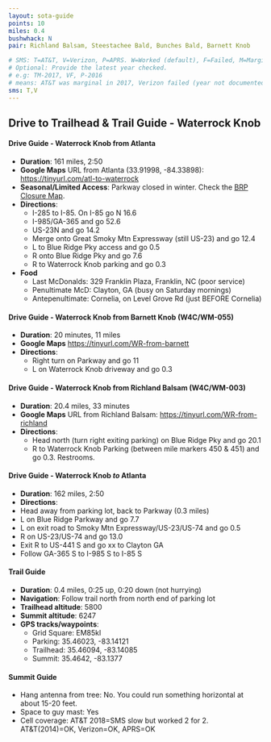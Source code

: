 ```yaml
---
layout: sota-guide
points: 10
miles: 0.4
bushwhack: N
pair: Richland Balsam, Steestachee Bald, Bunches Bald, Barnett Knob

# SMS: T=AT&T, V=Verizon, P=APRS. W=Worked (default), F=Failed, M=Marginal (some failed).
# Optional: Provide the latest year checked.
# e.g: TM-2017, VF, P-2016
# means: AT&T was marginal in 2017, Verizon failed (year not documented), APRS worked in 2016.
sms: T,V
---
```

## Drive to Trailhead & Trail Guide - Waterrock Knob

#### Drive Guide - Waterrock Knob from Atlanta

* **Duration**: 161 miles, 2:50
* **Google Maps** URL from Atlanta (33.91998, -84.33898): https://tinyurl.com/atl-to-waterrock
* **Seasonal/Limited Access**: Parkway closed in winter.  Check the [BRP Closure Map](http://go.nps.gov/blri-roads).
* **Directions**:
    * I-285 to I-85. On I-85 go N 16.6
    * I-985/GA-365 and go 52.6
    * US-23N and go 14.2
    * Merge onto Great Smoky Mtn Expressway (still US-23) and go 12.4
    * L to Blue Ridge Pky access and go 0.5
    * R onto Blue Ridge Pky and go 7.6
    * R to Waterrock Knob parking and go 0.3
* **Food**
    * Last McDonalds: 329 Franklin Plaza, Franklin, NC (poor service)
    * Penultimate McD: Clayton, GA (busy on Saturday mornings)
    * Antepenultimate: Cornelia, on Level Grove Rd (just BEFORE Cornelia)

#### Drive Guide - Waterrock Knob from Barnett Knob (W4C/WM-055)
* **Duration**: 20 minutes, 11 miles
* **Google Maps** https://tinyurl.com/WR-from-barnett
* **Directions**:
    * Right turn on Parkway and go 11
    * L on Waterrock Knob driveway and go 0.3

#### Drive Guide - Waterrock Knob from Richland Balsam (W4C/WM-003)

* **Duration**: 20.4 miles, 33 minutes
* **Google Maps** URL from Richland Balsam: https://tinyurl.com/WR-from-richland 
* **Directions**:
    * Head north (turn right exiting parking) on Blue Ridge Pky and go 20.1
    * R to Waterrock Knob Parking (between mile markers 450 & 451) and go 0.3. Restrooms.

#### Drive Guide - Waterrock Knob *to* Atlanta

* **Duration**: 162 miles, 2:50
* **Directions**:
* Head away from parking lot, back to Parkway (0.3 miles)
* L on Blue Ridge Parkway and go 7.7
* L on exit road to Smoky Mtn Expressway/US-23/US-74 and go 0.5
* R on US-23/US-74 and go 13.0
* Exit R to US-441 S and go xx to Clayton GA
* Follow GA-365 S to I-985 S to I-85 S

#### Trail Guide

* **Duration**: 0.4 miles, 0:25 up, 0:20 down (not hurrying)
* **Navigation**: Follow trail north from north end of parking lot
* **Trailhead altitude**: 5800
* **Summit altitude**: 6247
* **GPS tracks/waypoints**:
    * Grid Square: EM85kl
    * Parking: 35.46023, -83.14121
    * Trailhead: 35.46094, -83.14085
    * Summit: 35.4642, -83.1377

#### Summit Guide

* Hang antenna from tree: No.  You could run something horizontal at about 15-20 feet.
* Space to guy mast: Yes
* Cell coverage: AT&T  2018=SMS slow but worked 2 for 2. AT&T(2014)=OK, Verizon=OK, APRS=OK
